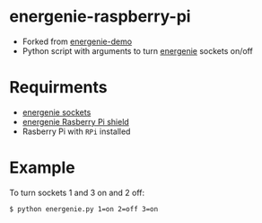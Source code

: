 # energenie-raspberry-pi
- Forked from [energenie-demo](https://github.com/MiniGirlGeek/energenie-demo)
- Python script with arguments to turn [energenie](https://energenie4u.co.uk) sockets on/off

# Requirments
- [energenie sockets](https://energenie4u.co.uk/catalogue/product/MIHO002)
- [energenie Rasberry Pi shield](https://energenie4u.co.uk/catalogue/product/ENER314-IR)
- Rasberry Pi with `RPi` installed

# Example
To turn sockets 1 and 3 on and 2 off:
```
$ python energenie.py 1=on 2=off 3=on
```
